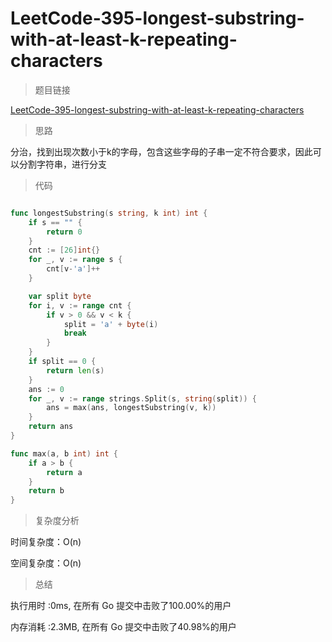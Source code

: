 #  LeetCode-395-longest-substring-with-at-least-k-repeating-characters

>题目链接

[LeetCode-395-longest-substring-with-at-least-k-repeating-characters](https://leetcode-cn.com/problems/longest-substring-with-at-least-k-repeating-characters/)

>思路

分治，找到出现次数小于k的字母，包含这些字母的子串一定不符合要求，因此可以分割字符串，进行分支

>代码

```go

func longestSubstring(s string, k int) int {
    if s == "" {
        return 0
    }
    cnt := [26]int{}
    for _, v := range s {
        cnt[v-'a']++
    }

    var split byte
    for i, v := range cnt {
        if v > 0 && v < k {
            split = 'a' + byte(i)
            break
        }
    }
    if split == 0 {
        return len(s)
    }
    ans := 0
    for _, v := range strings.Split(s, string(split)) {
        ans = max(ans, longestSubstring(v, k))
    }
    return ans
}

func max(a, b int) int {
    if a > b {
        return a
    }
    return b
}

```

>复杂度分析

时间复杂度：O(n)

空间复杂度：O(n)

>总结

执行用时 :0ms, 在所有 Go 提交中击败了100.00%的用户
 
内存消耗 :2.3MB, 在所有 Go 提交中击败了40.98%的用户
